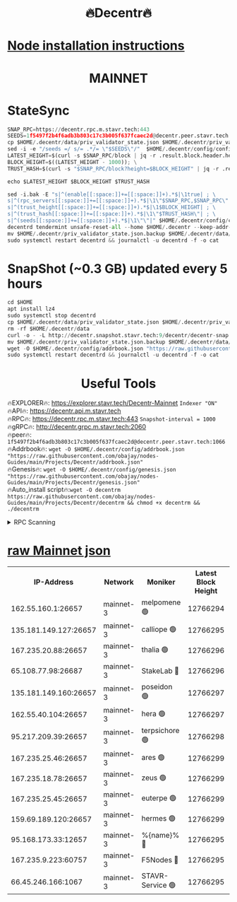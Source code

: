 <h1 align="center"> 🔥Decentr🔥</h1>

[Node installation instructions](https://github.com/obajay/nodes-Guides/tree/main/Projects/Decentr)
=
<h1 align="center"> MAINNET</h1>

# StateSync
```python
SNAP_RPC=https://decentr.rpc.m.stavr.tech:443
SEEDS=1f5497f2b4f6adb3b803c17c3b005f637fcaec2d@decentr.peer.stavr.tech:1066
cp $HOME/.decentr/data/priv_validator_state.json $HOME/.decentr/priv_validator_state.json.backup
sed -i -e "/seeds =/ s/= .*/= \"$SEEDS\"/"  $HOME/.decentr/config/config.toml
LATEST_HEIGHT=$(curl -s $SNAP_RPC/block | jq -r .result.block.header.height); \
BLOCK_HEIGHT=$((LATEST_HEIGHT - 1000)); \
TRUST_HASH=$(curl -s "$SNAP_RPC/block?height=$BLOCK_HEIGHT" | jq -r .result.block_id.hash)

echo $LATEST_HEIGHT $BLOCK_HEIGHT $TRUST_HASH

sed -i.bak -E "s|^(enable[[:space:]]+=[[:space:]]+).*$|\1true| ; \
s|^(rpc_servers[[:space:]]+=[[:space:]]+).*$|\1\"$SNAP_RPC,$SNAP_RPC\"| ; \
s|^(trust_height[[:space:]]+=[[:space:]]+).*$|\1$BLOCK_HEIGHT| ; \
s|^(trust_hash[[:space:]]+=[[:space:]]+).*$|\1\"$TRUST_HASH\"| ; \
s|^(seeds[[:space:]]+=[[:space:]]+).*$|\1\"\"|" $HOME/.decentr/config/config.toml
decentrd tendermint unsafe-reset-all --home $HOME/.decentr --keep-addr-book
mv $HOME/.decentr/priv_validator_state.json.backup $HOME/.decentr/data/priv_validator_state.json
sudo systemctl restart decentrd && journalctl -u decentrd -f -o cat
```
# SnapShot (~0.3 GB) updated every 5 hours
```python
cd $HOME
apt install lz4
sudo systemctl stop decentrd
cp $HOME/.decentr/data/priv_validator_state.json $HOME/.decentr/priv_validator_state.json.backup
rm -rf $HOME/.decentr/data
curl -o - -L http://decentr.snapshot.stavr.tech:9/decentr/decentr-snap.tar.lz4 | lz4 -c -d - | tar -x -C $HOME/.decentr --strip-components 2
mv $HOME/.decentr/priv_validator_state.json.backup $HOME/.decentr/data/priv_validator_state.json
wget -O $HOME/.decentr/config/addrbook.json "https://raw.githubusercontent.com/obajay/nodes-Guides/main/Projects/Decentr/addrbook.json"
sudo systemctl restart decentrd && journalctl -u decentrd -f -o cat
```

 <h1 align="center"> Useful Tools</h1>

🔥EXPLORER🔥:     https://explorer.stavr.tech/Decentr-Mainnet        `Indexer "ON"` \
🔥API🔥:          https://decentr.api.m.stavr.tech \
🔥RPC🔥:          https://decentr.rpc.m.stavr.tech:443              `Snapshot-interval = 1000` \
🔥gRPC🔥:         http://decentr.grpc.m.stavr.tech:2060 \
🔥peer🔥:         `1f5497f2b4f6adb3b803c17c3b005f637fcaec2d@decentr.peer.stavr.tech:1066` \
🔥Addrbook🔥:  `wget -O $HOME/.decentr/config/addrbook.json "https://raw.githubusercontent.com/obajay/nodes-Guides/main/Projects/Decentr/addrbook.json"` \
🔥Genesis🔥:  `wget -O $HOME/.decentr/config/genesis.json "https://raw.githubusercontent.com/obajay/nodes-Guides/main/Projects/Decentr/genesis.json"` \
🔥Auto_install script🔥:`wget -O decentrm https://raw.githubusercontent.com/obajay/nodes-Guides/main/Projects/Decentr/decentrm && chmod +x decentrm && ./decentrm`

<details>
<summary>RPC Scanning</summary>

<h2 align="center"> We scan nodes in real time every 4 hours. And we provide the final result of RPC endpoints.
We cannot influence the operation of these nodes in any way. </h2>


```python
If Voting Power is higher than 0 --> then the Node is a validator of the network and may be subject to attack and be a potential threat to the chain.
```
```python
We marked such validators with a red symbol
```

</details>

[raw Mainnet json](https://rpc-check.decentrm.stavr.tech/decentrm/rpc-decentrm-result.json)
=



<table><tr><th>IP-Address</th><th>Network</th><th>Moniker</th><th>Latest Block Height</th><th>Earliest Block Height</th><th>Catching Up</th><th>Tx Index</th><th>Voting Power</th><th>Scan Time</th></tr><tr><td>162.55.160.1:26657</td><td>mainnet-3</td><td>melpomene 🟢</td><td>12766294</td><td>1688950</td><td>False</td><td>on</td><td>0</td><td>2024-02-06T11:45:01.673798926UTC</td></tr><tr><td>135.181.149.127:26657</td><td>mainnet-3</td><td>calliope 🟢</td><td>12766295</td><td>1688950</td><td>False</td><td>on</td><td>0</td><td>2024-02-06T11:45:04.042654162UTC</td></tr><tr><td>167.235.20.88:26657</td><td>mainnet-3</td><td>thalia 🟢</td><td>12766296</td><td>1688950</td><td>False</td><td>on</td><td>0</td><td>2024-02-06T11:45:09.845138997UTC</td></tr><tr><td>65.108.77.98:26687</td><td>mainnet-3</td><td>StakeLab 🔴</td><td>12766296</td><td>1688950</td><td>False</td><td>on</td><td>5663129</td><td>2024-02-06T11:45:10.248378530UTC</td></tr><tr><td>135.181.149.160:26657</td><td>mainnet-3</td><td>poseidon 🟢</td><td>12766297</td><td>1688950</td><td>False</td><td>on</td><td>0</td><td>2024-02-06T11:45:15.015214364UTC</td></tr><tr><td>162.55.40.104:26657</td><td>mainnet-3</td><td>hera 🟢</td><td>12766297</td><td>1688950</td><td>False</td><td>on</td><td>0</td><td>2024-02-06T11:45:17.350616671UTC</td></tr><tr><td>95.217.209.39:26657</td><td>mainnet-3</td><td>terpsichore 🟢</td><td>12766298</td><td>1688950</td><td>False</td><td>on</td><td>0</td><td>2024-02-06T11:45:23.854791065UTC</td></tr><tr><td>167.235.25.46:26657</td><td>mainnet-3</td><td>ares 🟢</td><td>12766299</td><td>1688950</td><td>False</td><td>on</td><td>0</td><td>2024-02-06T11:45:26.225881089UTC</td></tr><tr><td>167.235.18.78:26657</td><td>mainnet-3</td><td>zeus 🟢</td><td>12766299</td><td>1688950</td><td>False</td><td>on</td><td>0</td><td>2024-02-06T11:45:28.517077250UTC</td></tr><tr><td>167.235.25.45:26657</td><td>mainnet-3</td><td>euterpe 🟢</td><td>12766299</td><td>1688950</td><td>False</td><td>on</td><td>0</td><td>2024-02-06T11:45:28.790877370UTC</td></tr><tr><td>159.69.189.120:26657</td><td>mainnet-3</td><td>hermes 🟢</td><td>12766299</td><td>1688950</td><td>False</td><td>on</td><td>0</td><td>2024-02-06T11:45:31.185989071UTC</td></tr><tr><td>95.168.173.33:12657</td><td>mainnet-3</td><td>%{name}% 🔴</td><td>12766295</td><td>8964001</td><td>False</td><td>on</td><td>4263240</td><td>2024-02-06T11:45:05.239416834UTC</td></tr><tr><td>167.235.9.223:60757</td><td>mainnet-3</td><td>F5Nodes 🔴</td><td>12766295</td><td>12380001</td><td>False</td><td>off</td><td>562</td><td>2024-02-06T11:45:05.503725994UTC</td></tr><tr><td>66.45.246.166:1067</td><td>mainnet-3</td><td>STAVR-Service 🟢</td><td>12766295</td><td>12764001</td><td>False</td><td>on</td><td>0</td><td>2024-02-06T11:45:04.632629288UTC</td></tr></table>

